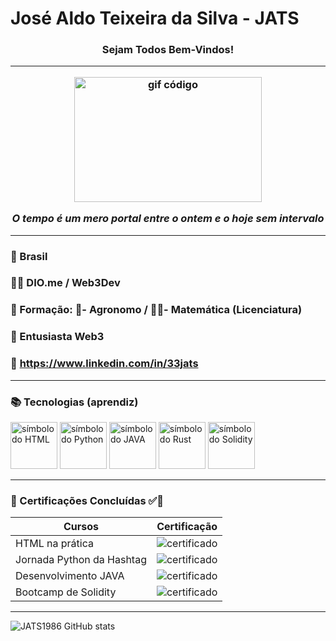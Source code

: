 # José Aldo Teixeira da Silva - JATS

<h3 style="text-align: center;">Sejam Todos Bem-Vindos!</3>

---

<div style="text-align: center;">
  <img src="https://media2.giphy.com/media/v1.Y2lkPTc5MGI3NjExOGduMG4zam11a256N2Nzemxra3oyejdrOWl4Y25wZWo0ZzZlZ3MxdSZlcD12MV9pbnRlcm5hbF9naWZfYnlfaWQmY3Q9Zw/V4NSR1NG2p0KeJJyr5/giphy.gif" alt="gif código" style="width:300px; height:200px;">
  <p><em>O tempo é um mero portal entre o ontem e o hoje sem intervalo</em></p>
</div>

---

### 🏡 Brasil 

### 👨‍🎓 DIO.me / Web3Dev

### 🏫 Formação: 🌱- Agronomo / 👨‍🏫- Matemática (Licenciatura)

### 🚀 Entusiasta Web3

### 🔗 https://www.linkedin.com/in/33jats

--- 

### 📚 Tecnologias (aprendiz)

<img src="https://cdn.jsdelivr.net/gh/devicons/devicon@latest/icons/html5/html5-original.svg" alt="símbolo do HTML" width="75px"/>
<img src="https://cdn.jsdelivr.net/gh/devicons/devicon@latest/icons/python/python-original.svg" alt="símbolo do Python" width="75px"/>
<img src="https://cdn.jsdelivr.net/gh/devicons/devicon@latest/icons/java/java-original.svg" alt="símbolo do JAVA" width="75px"/>
<img src="https://cdn.jsdelivr.net/gh/devicons/devicon@latest/icons/rust/rust-original.svg" alt="símbolo do Rust" width="75px"/>
<img src="https://cdn.jsdelivr.net/gh/devicons/devicon@latest/icons/solidity/solidity-original.svg" alt="símbolo do Solidity" width="75px"/>

---

### 🔖 Certificações Concluídas ✅👣

| Cursos | Certificação|
| ------ | ----------- |
| HTML na prática | ![certificado](https://www.dio.me/certificate/20E83CC7/share) |
| Jornada Python da Hashtag | ![certificado](https://www.linkedin.com/posts/33jats_participa%C3%A7%C3%A3o-na-jornada-python-da-hashtag-activity-7196337741561769984-pQW5?utm_source=share&utm_medium=member_desktop) |
| Desenvolvimento JAVA | ![certificado](https://www.dio.me/certificate/VNXAAGY9/share) |
| Bootcamp de Solidity | ![certificado](https://www.linkedin.com/posts/33jats_certifica%C3%A7%C3%A3o-bootcamp-de-solidity-da-empresa-activity-7072046339311775744-teXE?utm_source=share&utm_medium=member_desktop) |

---

![JATS1986 GitHub stats](https://github-readme-stats.vercel.app/api?username=JATS1986&show_icons=true&theme=radical)
